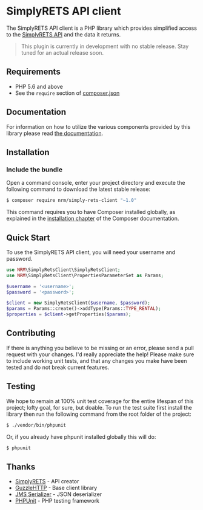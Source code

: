 SimplyRETS API client
======================

The SimplyRETS API client is a PHP library which provides simplified access to
the [SimplyRETS API](https://docs.simplyrets.com/api/index.html) and the data
it returns.

> This plugin is currently in development with no stable release. Stay tuned for
> an actual release soon.

Requirements
------------

- PHP 5.6 and above
- See the `require` section of [composer.json](composer.json)

Documentation
-------------

For information on how to utilize the various components provided by this
library please read [the documentation](docs/index.md).

Installation
------------

### Include the bundle

Open a command console, enter your project directory and execute the following
command to download the latest stable release:

```bash
$ composer require nrm/simply-rets-client "~1.0"
```

This command requires you to have Composer installed globally, as explained
in the [installation chapter](https://getcomposer.org/doc/00-intro.md)
of the Composer documentation.

Quick Start
-----------

To use the SimplyRETS API client, you will need your username and password.

```php
use NRM\SimplyRetsClient\SimplyRetsClient;
use NRM\SimplyRetsClient\PropertiesParameterSet as Params;

$username = '<username>';
$password = '<password>';

$client = new SimplyRetsClient($username, $password);
$params = Params::create()->addType(Params::TYPE_RENTAL);
$properties = $client->getProperties($params);
```

Contributing
------------

If there is anything you believe to be missing or an error, please send a pull
request with your changes. I'd really appreciate the help! Please make sure to
include working unit tests, and that any changes you make have been tested and
do not break current features.

Testing
-------

We hope to remain at 100% unit test coverage for the entire lifespan of this
project; lofty goal, for sure, but doable. To run the test suite first install
the library then run the following command from the root folder of the project:

```bash
$ ./vendor/bin/phpunit
```

Or, if you already have phpunit installed globally this will do:

```bash
$ phpunit
```

Thanks
------

- [SimplyRETS](http://simplyrets.com) - API creator
- [GuzzleHTTP](http://docs.guzzlephp.org) - Base client library
- [JMS Serializer](http://jmsyst.com/libs/serializer) - JSON deserializer
- [PHPUnit](https://phpunit.de/) - PHP testing framework
